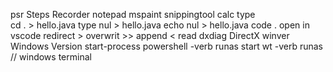 psr Steps Recorder
notepad
mspaint
snippingtool
calc
type   
	cd . > hello.java
	type nul > hello.java
	echo nul > hello.java
code .    open in vscode
redirect
	> overwrit
    >> append
    < read
dxdiag	DirectX
winver	Windows Version
start-process powershell -verb runas
start wt -verb runas	// windows terminal

